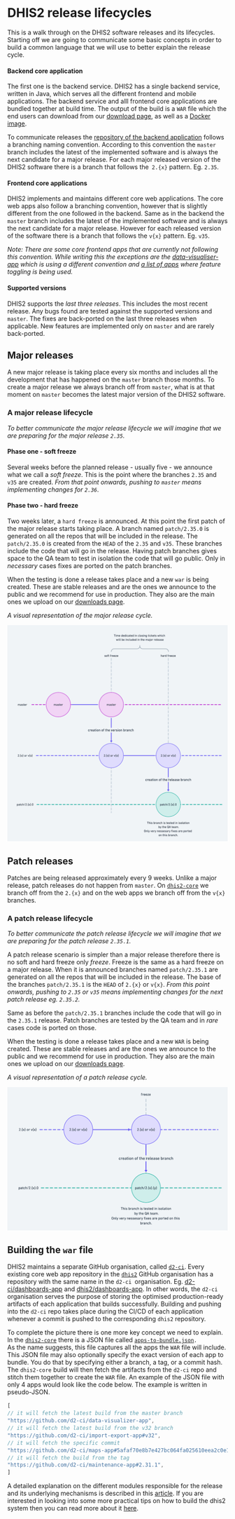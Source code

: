 # DHIS2 release lifecycles

This is a walk through on the DHIS2  software releases and its lifecycles. Starting off we are going to communicate some basic concepts in order to build a common language that we will use to better explain the release cycle.


#### Backend core application 

The first one is the backend service. DHIS2 has a single backend service, written in Java, which serves all the different frontend and mobile applications. The  backend service and alll frontend core applications are bundled together at build time. The output of the build is a `WAR` file which the end users can download from our [download page](https://www.dhis2.org/downloads), as well as a [Docker image](https://hub.docker.com/r/dhis2/core).

To communicate releases the [repository of the backend application](https://github.com/dhis2/dhis2-core) follows a branching naming convention. According to this convention the `master` branch includes the latest of the implemented software and is always the next candidate for a major release. For each major released version of the DHIS2 software there is a branch that follows the` 2.{x}` pattern. Eg. `2.35`. 


#### Frontend core applications

DHIS2 implements and maintains different core web applications.  The core web apps also follow a branching convention, however that is slightly different from the one followed in the backend. Same as in the backend the `master` branch includes the latest of the implemented software and is always the next candidate for a major release. However for each released version of the software there is a branch that follows the `v{x}` pattern. Eg. `v35`.  

_Note: There are some core frontend apps that are currently not following this convention. While writing this the exceptions are the [data-visualiser-app](https://github.com/dhis2/data-visualizer-app/) which is using a different convention and [a list of apps](https://github.com/dhis2/dhis2-core/tree/master/dhis-2/dhis-web/dhis-web-apps) where feature toggling is being used._


#### Supported versions

DHIS2 supports the _last three releases_. This includes the most recent release. Any bugs found are tested against the supported versions and `master`. The fixes are back-ported on the last three releases when applicable. New features are implemented only on `master` and are rarely back-ported.


## Major releases

A new major release is taking place every six months and includes all the development that has happened on the `master` branch those months. To create a major release we always branch off from `master`, what is at that moment on `master` becomes the latest major version of the DHIS2 software. 


### A major release lifecycle

_To better communicate the major release lifecycle we will imagine that we are preparing for the major release `2.35`._


#### Phase one - soft freeze

Several weeks before the planned release - usually five - we announce what we call a _soft freeze_. This is the point where the branches `2.35`  and `v35` are created. _From that point onwards, pushing to <code>master</code> means implementing changes for <code>2.36</code>_.


#### Phase two - hard freeze

Two weeks later, a `hard freeze` is announced. At this point the first patch of the major release starts taking place. A branch named `patch/2.35.0` is generated on all the repos that will be included in the release. The `patch/2.35.0` is created from the `HEAD`  of the `2.35`  and `v35`. These branches include the code that will go in the release. Having patch branches gives space to the QA team to test in isolation the code that will go public. Only in _necessary_ cases fixes are ported on the patch branches. 

When the testing is done a release takes place and a new `war` is being created. These are stable releases and are the ones we announce to the public and we recommend for use in production. They also are the main ones we upload on our [downloads page](https://www.dhis2.org/downloads). 

_A visual representation of the major release cycle._

![img](./assets/major-releases-branch-representation.png)

## Patch releases

Patches are being released approximately every 9 weeks. Unlike a major release, patch releases do not happen from `master`.  On <code>[dhis2-core](https://github.com/dhis2/dhis2-core)</code> we branch off from the <code>2.{x}</code> and on the web apps we branch off from the <code>v{x}</code> branches. 


### A patch release lifecycle

_To better communicate the patch release lifecycle we will imagine that we are preparing for the patch release <code>2.35.1</code>._

A patch release scenario is simpler than a major release therefore there is no soft and hard freeze only _freeze_. Freeze is the same as a hard freeze on a major release. When it is announced branches named `patch/2.35.1` are generated on all the repos that will be included in the release. The base of the branches  `patch/2.35.1` is the `HEAD` of `2.{x}` or `v{x}`. _From this point onwards, pushing to  <code>2.35</code> or <code>v35</code> means implementing changes for the next patch release eg. <code>2.35.2</code>._

Same as before the  <code>patch/2.35.1</code> branches include the code that will go in the <code>2.35.1</code> release. Patch branches are tested by the QA team and in <em>rare</em> cases code is ported on those.

When the testing is done a release takes place and a new <code>WAR</code> is being created. These are stable releases and are the ones we announce to the public and we recommend for use in production. They also are the main ones we upload on our [downloads page](https://www.dhis2.org/downloads). 

_A visual representation of a patch release cycle._

![img](./assets/patch-releases-branch-representation.png)

## Building the `war` file

DHIS2 maintains a separate GitHub organisation, called <code>[d2-ci](https://github.com/d2-ci/)</code>. Every existing core web app repository in the <code>[dhis2](https://github.com/dhis2)</code> GitHub organisation has a repository with the same name in the <code>d2-ci </code>organisation. Eg. [d2-ci/dashboards-app](https://github.com/d2-ci/dashboards-app) and [dhis2/dashboards-app](https://github.com/dhis2/dashboards-app). In other words, the <code>d2-ci</code> organisation serves the purpose of storing the optimised production-ready artifacts of each application that builds successfully. Building and pushing into the <code>d2-ci</code> repo takes place during the CI/CD of each application whenever a commit is pushed to the corresponding `dhis2` repository. 

To complete the picture there is one more key concept we need to explain. In the <code>[dhis2-core](https://github.com/dhis2/dhis2-core)</code> there is a JSON file called <code>[apps-to-bundle.json](https://github.com/dhis2/dhis2-core/blob/master/dhis-2/dhis-web/dhis-web-apps/apps-to-bundle.json). </code>As the name suggests, this file captures all the apps the <code>WAR</code> file will include. This JSON file may also optionally specify the exact version of each app to bundle. You do that by specifying either a branch, a tag, or a commit hash. The <code>dhis2-core</code> build will then fetch the artifacts from the <code>d2-ci</code> repo and stitch them together to create the <code>WAR</code> file. An example of the JSON file with only 4 apps would look like the code below. The example is written in pseudo-JSON. 


```javascript
[
// it will fetch the latest build from the master branch
"https://github.com/d2-ci/data-visualizer-app",
// it will fetch the latest build from the v32 branch
"https://github.com/d2-ci/import-export-app#v32",
// it will fetch the specific commit 
"https://github.com/d2-ci/maps-app#5afaf70e8b7e427bc064fa025610eea2c0e195e5",
// it will fetch the build from the tag
"https://github.com/d2-ci/maintenance-app#2.31.1",
]
```
 
A detailed explanation on the different modules responsible for the release and its underlying mechanisms is described in this [article](https://dhis2.github.io/2019/02/the-build-system/). If you are interested in looking into some more practical tips on how to build the dhis2 system then you can read more about it [here](https://dhis2.github.io/2019/03/build-acrobatics/).
